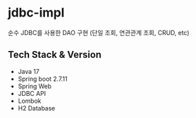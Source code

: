 # jdbc-impl
순수 JDBC를 사용한 DAO 구현 (단일 조회, 연관관계 조회, CRUD, etc)
                    
## Tech Stack & Version
- Java 17
- Spring boot 2.7.11
- Spring Web
- JDBC API
- Lombok
- H2 Database
